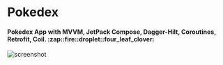 <h1 align="left">
  <br>
  Pokedex
</h1>

<h4 align="left">Pokedex App with MVVM, JetPack Compose, Dagger-Hilt, Coroutines, Retrofit, Coil. :zap::fire::droplet::four_leaf_clover:
</h4>

![screenshot](https://im5.ezgif.com/tmp/ezgif-5-a8cff7c9fd.gif)
